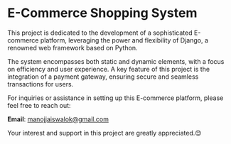 # E-Commerce Shopping System

This project is dedicated to the development of a sophisticated E-commerce platform, leveraging the power and flexibility of Django, a renowned web framework based on Python.

The system encompasses both static and dynamic elements, with a focus on efficiency and user experience. A key feature of this project is the integration of a payment gateway, ensuring secure and seamless transactions for users.

For inquiries or assistance in setting up this E-commerce platform, please feel free to reach out:

**Email**: manojjaiswalok@gmail.com

Your interest and support in this project are greatly appreciated.😊
